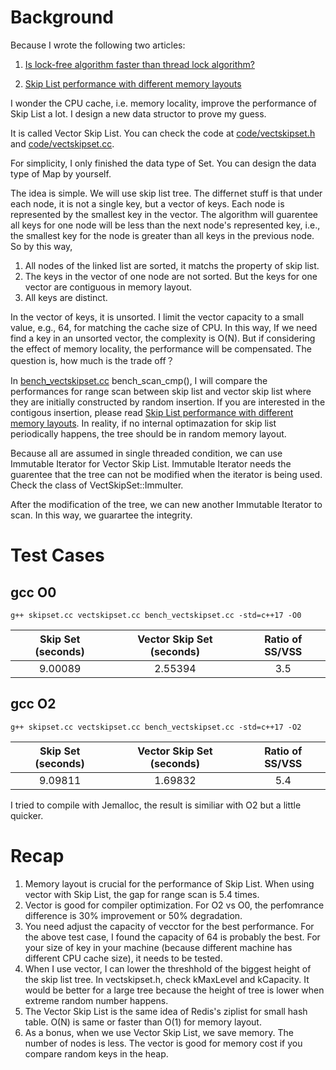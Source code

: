 # Background

Because I wrote the following two articles:

1. [Is lock-free algorithm faster than thread lock algorithm?](lock_free_vs_thread_lock.md)

2. [Skip List performance with different memory layouts](skip_list_performance_with_memory.md)

I wonder the CPU cache, i.e. memory locality, improve the performance of Skip List a lot. I design a new data structor to prove my guess.

It is called Vector Skip List. You can check the code at [code/vectskipset.h](https://github.com/szstonelee/elephant_eye_c_plusplus/blob/master/code/vectskipset.h) and [code/vectskipset.cc](https://github.com/szstonelee/elephant_eye_c_plusplus/blob/master/code/vectskipset.cc).

For simplicity, I only finished the data type of Set. You can design the data type of Map by yourself.

The idea is simple. We will use skip list tree. The differnet stuff is that under each node, it is not a single key, but a vector of keys. Each node is represented by the smallest key in the vector. The algorithm will guarentee all keys for one node will be less than the next node's represented key, i.e., the smallest key for the node is greater than all keys in the previous node. So by this way, 
1. All nodes of the linked list are sorted, it matchs the property of skip list. 
2. The keys in the vector of one node are not sorted. But the keys for one vector are contiguous in memory layout. 
3. All keys are distinct.

In the vector of keys, it is unsorted. I limit the vector capacity to a small value, e.g., 64, for matching the cache size of CPU. In this way, If we need find a key in an unsorted vector, the complexity is O(N). But if considering the effect of memory locality, the performance will be compensated. The question is, how much is the trade off？

In [bench_vectskipset.cc](https://github.com/szstonelee/elephant_eye_c_plusplus/blob/master/code/vbench_vectskipset.cc) bench_scan_cmp(), I will compare the performances for range scan between skip list and vector skip list where they are initially constructed by random insertion. If you are interested in the contigous insertion, 
please read [Skip List performance with different memory layouts](skip_list_performance_with_memory.md). In reality, if no internal optimazation for skip list periodically happens, the tree should be in random memory layout.

Because all are assumed in single threaded condition, we can use Immutable Iterator for Vector Skip List. Immutable Iterator needs the guarentee that the tree can not be modified when the iterator is being used. Check the class of VectSkipSet::ImmuIter. 

After the modification of the tree, we can new another Immutable Iterator to scan. In this way, we guarartee the integrity.

# Test Cases

## gcc O0
```
g++ skipset.cc vectskipset.cc bench_vectskipset.cc -std=c++17 -O0
```

| Skip Set (seconds) | Vector Skip Set (seconds) | Ratio of SS/VSS |
| :--: | :--: | :--: |
| 9.00089 | 2.55394 | 3.5 |


## gcc O2
```
g++ skipset.cc vectskipset.cc bench_vectskipset.cc -std=c++17 -O2
```

| Skip Set (seconds) | Vector Skip Set (seconds) | Ratio of SS/VSS |
| :--: | :--: | :--: |
| 9.09811 | 1.69832 | 5.4 |

I tried to compile with Jemalloc, the result is similiar with O2 but a little quicker.

# Recap

1. Memory layout is crucial for the performance of Skip List. When using vector with Skip List, the gap for range scan is 5.4 times.
2. Vector is good for compiler optimization. For O2 vs O0, the perfomrance difference is 30% improvement or 50% degradation.
3. You need adjust the capacity of vecctor for the best performance. For the above test case, I found the capacity of 64 is probably the best. For your size of key in your machine (because different machine has different CPU cache size), it needs to be tested.
4. When I use vector, I can lower the threshhold of the biggest height of the skip list tree. In vectskipset.h, check kMaxLevel and kCapacity. It would be better for a large tree because the height of tree is lower when extreme random number happens.
5. The Vector Skip List is the same idea of Redis's ziplist for small hash table. O(N) is same or faster than O(1) for memory layout.
6. As a bonus, when we use Vector Skip List, we save memory. The number of nodes is less. The vector is good for memory cost if you compare random keys in the heap.